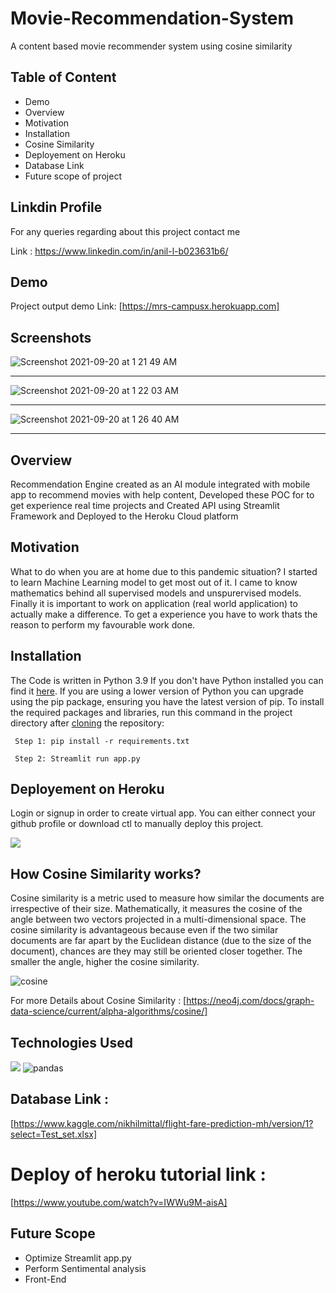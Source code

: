 # Movie-Recommendation-System
A content based movie recommender system using cosine similarity


## Table of Content
  * Demo
  * Overview
  * Motivation
  * Installation
  * Cosine Similarity
  * Deployement on Heroku
  * Database Link
  * Future scope of project
  


## Linkdin Profile
For any queries regarding about this project contact me

Link : https://www.linkedin.com/in/anil-l-b023631b6/

## Demo
Project output demo Link: [https://mrs-campusx.herokuapp.com]

## Screenshots

![Screenshot 2021-09-20 at 1 21 49 AM](https://user-images.githubusercontent.com/71332138/134139635-1ff23997-e557-4fe2-9d65-af098e9e12bd.png)

--------------------------------------------------------------------------------------------------------------------------------------------------------------------

![Screenshot 2021-09-20 at 1 22 03 AM](https://user-images.githubusercontent.com/71332138/134139644-3e155819-9105-4e8f-85dd-691d4342541c.png)

--------------------------------------------------------------------------------------------------------------------------------------------------------------------

![Screenshot 2021-09-20 at 1 26 40 AM](https://user-images.githubusercontent.com/71332138/134139661-1b29c50d-d7ad-46dc-8fca-3d1107c34896.png)

--------------------------------------------------------------------------------------------------------------------------------------------------------------------

## Overview
Recommendation Engine created as an AI module integrated with mobile app to recommend movies with help content, Developed these POC for to get experience real time projects and Created API using Streamlit Framework and Deployed to the Heroku Cloud platform

## Motivation
What to do when you are at home due to this pandemic situation? I started to learn Machine Learning model to get most out of it. I came to know mathematics behind all supervised models and unspurervised models. Finally it is important to work on application (real world application) to actually make a difference. To get a experience you have to work thats the reason to perform my favourable work done.

## Installation
The Code is written in Python 3.9 If you don't have Python installed you can find it [here](https://www.python.org/downloads/). If you are using a lower version of Python you can upgrade using the pip package, ensuring you have the latest version of pip. To install the required packages and libraries, run this command in the project directory after [cloning](https://www.howtogeek.com/451360/how-to-clone-a-github-repository/) the repository:

     Step 1: pip install -r requirements.txt
     
     Step 2: Streamlit run app.py

## Deployement on Heroku
Login or signup in order to create virtual app. You can either connect your github profile or download ctl to manually deploy this project.

[![](https://i.imgur.com/dKmlpqX.png)](https://heroku.com)

## How Cosine Similarity works?

Cosine similarity is a metric used to measure how similar the documents are irrespective of their size. Mathematically, it measures the cosine of the angle between two vectors projected in a multi-dimensional space. The cosine similarity is advantageous because even if the two similar documents are far apart by the Euclidean distance (due to the size of the document), chances are they may still be oriented closer together. The smaller the angle, higher the cosine similarity.

![cosine](https://user-images.githubusercontent.com/71332138/134168633-f85a6481-82a4-445d-82e4-51208984ffbd.png)


For more Details about Cosine Similarity : [https://neo4j.com/docs/graph-data-science/current/alpha-algorithms/cosine/]

## Technologies Used


![](https://forthebadge.com/images/badges/made-with-python.svg)  ![pandas](https://user-images.githubusercontent.com/71332138/134156736-9dcc4675-e588-42a6-9481-816ac08654ab.png)

## Database Link : 
[https://www.kaggle.com/nikhilmittal/flight-fare-prediction-mh/version/1?select=Test_set.xlsx]

# Deploy of heroku tutorial link :

[https://www.youtube.com/watch?v=IWWu9M-aisA]
 
## Future Scope

* Optimize Streamlit app.py
* Perform Sentimental analysis
* Front-End 
